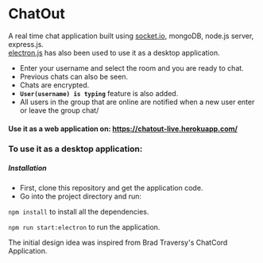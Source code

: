 # ChatOut
A real time chat application built using [socket.io](https://socket.io), mongoDB, node.js server, express.js.<br> [electron.js](https://electronjs.org) has also been used to use it as a desktop application.

* Enter your username and select the room and you are ready to chat.
* Previous chats can also be seen.
* Chats are encrypted.
* __`User(username) is typing`__ feature is also added. 
* All users in the group that are online are notified when a new user enter or leave the group chat/

#### Use it as a web application on: https://chatout-live.herokuapp.com/

### To use it as a desktop application:

##### Installation

* First, clone this repository and get the application code.
* Go into the project directory and run:

`npm install` to install all the dependencies.

`npm run start:electron` to run the application.

The initial design idea was inspired from Brad Traversy's ChatCord Application.